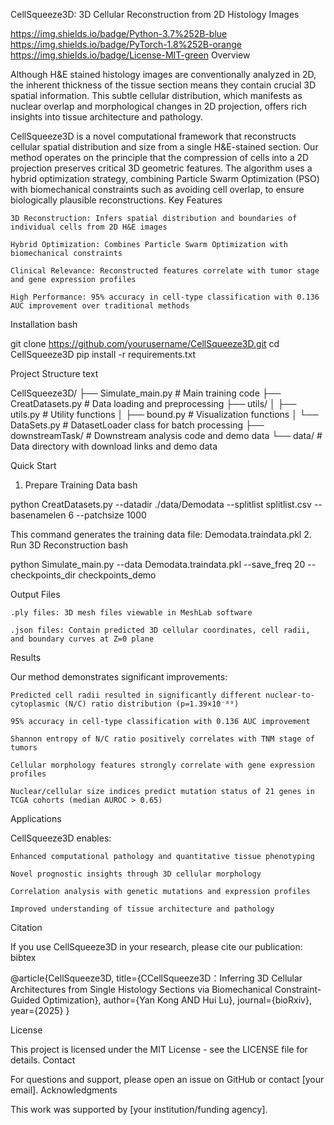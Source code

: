 CellSqueeze3D: 3D Cellular Reconstruction from 2D Histology Images

https://img.shields.io/badge/Python-3.7%252B-blue
https://img.shields.io/badge/PyTorch-1.8%252B-orange
https://img.shields.io/badge/License-MIT-green
Overview

Although H&E stained histology images are conventionally analyzed in 2D, the inherent thickness of the tissue section means they contain crucial 3D spatial information. This subtle cellular distribution, which manifests as nuclear overlap and morphological changes in 2D projection, offers rich insights into tissue architecture and pathology.

CellSqueeze3D is a novel computational framework that reconstructs cellular spatial distribution and size from a single H&E-stained section. Our method operates on the principle that the compression of cells into a 2D projection preserves critical 3D geometric features. The algorithm uses a hybrid optimization strategy, combining Particle Swarm Optimization (PSO) with biomechanical constraints such as avoiding cell overlap, to ensure biologically plausible reconstructions.
Key Features

    3D Reconstruction: Infers spatial distribution and boundaries of individual cells from 2D H&E images

    Hybrid Optimization: Combines Particle Swarm Optimization with biomechanical constraints

    Clinical Relevance: Reconstructed features correlate with tumor stage and gene expression profiles

    High Performance: 95% accuracy in cell-type classification with 0.136 AUC improvement over traditional methods

Installation
bash

git clone https://github.com/yourusername/CellSqueeze3D.git
cd CellSqueeze3D
pip install -r requirements.txt

Project Structure
text

CellSqueeze3D/
├── Simulate_main.py          # Main training code
├── CreatDatasets.py          # Data loading and preprocessing
├── utils/
│   ├── utils.py             # Utility functions
│   ├── bound.py             # Visualization functions
│   └── DataSets.py          # DatasetLoader class for batch processing
├── downstreamTask/          # Downstream analysis code and demo data
└── data/                    # Data directory with download links and demo data

Quick Start
1. Prepare Training Data
bash

python CreatDatasets.py --datadir ./data/Demodata --splitlist splitlist.csv --basenamelen 6 --patchsize 1000

This command generates the training data file: Demodata.traindata.pkl
2. Run 3D Reconstruction
bash

python Simulate_main.py --data Demodata.traindata.pkl --save_freq 20 --checkpoints_dir checkpoints_demo

Output Files

    .ply files: 3D mesh files viewable in MeshLab software

    .json files: Contain predicted 3D cellular coordinates, cell radii, and boundary curves at Z=0 plane

Results

Our method demonstrates significant improvements:

    Predicted cell radii resulted in significantly different nuclear-to-cytoplasmic (N/C) ratio distribution (p=1.39×10⁻⁸⁰)

    95% accuracy in cell-type classification with 0.136 AUC improvement

    Shannon entropy of N/C ratio positively correlates with TNM stage of tumors

    Cellular morphology features strongly correlate with gene expression profiles

    Nuclear/cellular size indices predict mutation status of 21 genes in TCGA cohorts (median AUROC > 0.65)

Applications

CellSqueeze3D enables:

    Enhanced computational pathology and quantitative tissue phenotyping

    Novel prognostic insights through 3D cellular morphology

    Correlation analysis with genetic mutations and expression profiles

    Improved understanding of tissue architecture and pathology

Citation

If you use CellSqueeze3D in your research, please cite our publication:
bibtex

@article{CellSqueeze3D,
  title={CCellSqueeze3D：Inferring 3D Cellular Architectures from Single Histology Sections via Biomechanical Constraint-Guided Optimization},
  author={Yan Kong AND Hui Lu},
  journal={bioRxiv},
  year={2025}
}

License

This project is licensed under the MIT License - see the LICENSE file for details.
Contact

For questions and support, please open an issue on GitHub or contact [your email].
Acknowledgments

This work was supported by [your institution/funding agency].
